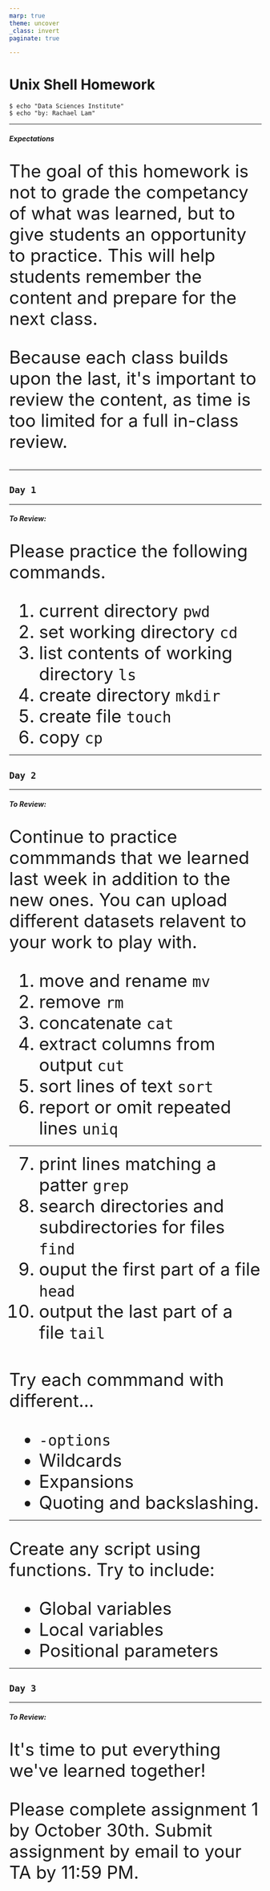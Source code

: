 ```yaml
---
marp: true
theme: uncover
_class: invert
paginate: true

---
```

<style>
    p {
        text-align: left;
        font-size: 35px
    }
    ul {
        margin: 0;
        font-size: 35px;
    }
    table {
        font-size: 35px;
    }
    ol {
        margin: 0;
        font-size: 35px;
    }
</style>


# **Unix Shell Homework**
```console
$ echo "Data Sciences Institute"
$ echo "by: Rachael Lam"
```

---
##### **Expectations**
The goal of this homework is not to grade the competancy of what was learned, but to give students an opportunity to practice. This will help students remember the content and prepare for the next class.

Because each class builds upon the last, it's important to review the content, as time is too limited for a full in-class review.

---
<!--_color: white -->
<!--_backgroundColor: #f4a534 -->
## `Day 1`

---
##### **To Review:**
Please practice the following commands.
1. current directory `pwd`
2. set working directory `cd`
3. list contents of working directory `ls`
4. create directory `mkdir`
5. create file `touch`
6. copy `cp`

---
<!--_color: white -->
<!--_backgroundColor: #f4a534 -->
## `Day 2`

---
##### **To Review:**

Continue to practice commmands that we learned last week in addition to the new ones. You can upload different datasets relavent to your work to play with.
1. move and rename `mv`
2. remove `rm`
3. concatenate `cat`
4. extract columns from output `cut`
5. sort lines of text `sort`
6. report or omit repeated lines `uniq`

---
7. print lines matching a patter `grep`
8. search directories and subdirectories for files `find`
9. ouput the first part of a file `head`
10. output the last part of a file `tail`
<br>

Try each commmand with different...
- `-options`
- Wildcards
- Expansions
- Quoting and backslashing.

---
Create any script using functions. Try to include:
- Global variables
- Local variables
- Positional parameters

---
<!--_color: white -->
<!--_backgroundColor: #f4a534 -->
## `Day 3`

---
##### **To Review:**
It's time to put everything we've learned together!

Please complete assignment 1 by October 30th. Submit assignment by email to your TA by 11:59 PM.

